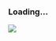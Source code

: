 ### Loading...

![](https://www.google.com/url?sa=i&url=https%3A%2F%2Fwww.blog.google%2Fproducts%2Fchrome%2Fchrome-dino%2F&psig=AOvVaw3eLUGFXxwTKvbW2rALGBr9&ust=1598712705076000&source=images&cd=vfe&ved=0CAIQjRxqFwoTCOjO-YiTvusCFQAAAAAdAAAAABAI)

<!--
**petek222/petek222** is a ✨ _special_ ✨ repository because its `README.md` (this file) appears on your GitHub profile.

Here are some ideas to get you started:

- 🔭 I’m currently working on ...
- 🌱 I’m currently learning ...
- 👯 I’m looking to collaborate on ...
- 🤔 I’m looking for help with ...
- 💬 Ask me about ...
- 📫 How to reach me: ...
- 😄 Pronouns: ...
- ⚡ Fun fact: ...
-->
